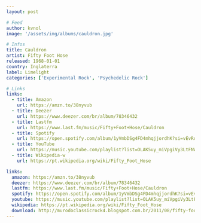 ```yaml
---
layout: post

# Feed
author: kvnol
image: '/assets/img/albums/cauldron.jpg'

# Infos
title: Cauldron
artist: Fifty Foot Hose
released: 1968-01-01
country: Inglaterra
label: Limelight
categories: ['Experimental Rock', 'Psychedelic Rock']

# Links
links:
  - title: Amazon
    url: https://amzn.to/38nyvub
  - title: Deezer
    url: https://www.deezer.com/br/album/78346432
  - title: Lastfm
    url: https://www.last.fm/music/Fifty+Foot+Hose/Cauldron
  - title: Spotify
    url: https://open.spotify.com/album/1yVmbDSg4FD4mhqjjordhK?si=vEvRuVn3QuCw-rTUFB-7tA
  - title: YouTube
    url: https://music.youtube.com/playlist?list=OLAK5uy_miVpgiVy3LtFNWnq1hyi3oh3EVo-zZciE
  - title: Wikipedia-w
    url: https://pt.wikipedia.org/wiki/Fifty_Foot_Hose

links:
  amazon: https://amzn.to/38nyvub
  deezer: https://www.deezer.com/br/album/78346432
  lastfm: https://www.last.fm/music/Fifty+Foot+Hose/Cauldron
  spotify: https://open.spotify.com/album/1yVmbDSg4FD4mhqjjordhK?si=vEvRuVn3QuCw-rTUFB-7tA
  youtube: https://music.youtube.com/playlist?list=OLAK5uy_miVpgiVy3LtFNWnq1hyi3oh3EVo-zZciE
  wikipedia: https://pt.wikipedia.org/wiki/Fifty_Foot_Hose
  download: http://murodoclassicrock4.blogspot.com.br/2011/08/fifty-foot-hose-cauldron-1967.html
---
```

